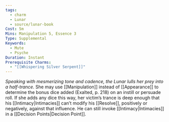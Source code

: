 ```yaml
---
tags:
  - charm
  - Lunar
  - source/lunar-book
Cost: 5m
Mins: Manipulation 5, Essence 3
Type: Supplemental
Keywords:
  - Mute
  - Psyche
Duration: Instant
Prerequisite Charms:
  - "[[Whispering Silver Serpent]]"
---
```

*Speaking with mesmerizing tone and cadence, the Lunar lulls her prey into a half-trance.*
She may use [[Manipulation]] instead of [[Appearance]] to determine the bonus dice added (Exalted, p. 218) on an instill or persuade roll. If she adds any dice this way, her victim’s trance is deep enough that his [[Intimacy|Intimacies]] can’t modify his [[Resolve]], positively or negatively, against that influence. He can still invoke [[Intimacy|Intimacies]] in a [[Decision Points|Decision Point]].